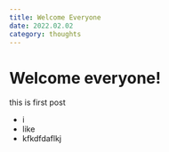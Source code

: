 ```yaml
---
title: Welcome Everyone
date: 2022.02.02
category: thoughts
---
```


# Welcome everyone!

this is first post

- i
- like
- kfkdfdaflkj